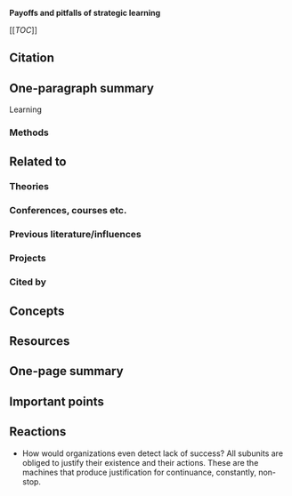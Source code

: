 **Payoffs and pitfalls of strategic learning**

[[_TOC_]]

## Citation

## One-paragraph summary

Learning 

### Methods

## Related to

### Theories

### Conferences, courses etc.

### Previous literature/influences

### Projects

### Cited by

## Concepts

## Resources

## One-page summary

## Important points

## Reactions
* How would organizations even detect lack of success? All subunits are obliged to justify their existence and their actions. These are the machines that produce justification for continuance, constantly, non-stop.